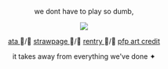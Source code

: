<p align="center"> we dont have to play so dumb, </p>

<div align="center">
  <img src="https://i.postimg.cc/4xyNhXs0/Untitled681-20251020205920.png">
</div>
<p align="center"> <a href= "https://lluc.atabook.org/"> ata </a> ᲼/᲼ <a href= "https://tjjkn.straw.page"> strawpage </a> ᲼/᲼ <a href= "https://rentry.co/mihawk-"> rentry </a> ᲼/᲼ <a href= "https://x.com/d1ewild"> pfp art credit </a> </p>

<p align="center"> it takes away from everything we've done ✦ </p>
